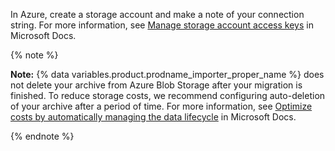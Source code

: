 In Azure, create a storage account and make a note of your connection string. For more information, see [Manage storage account access keys](https://learn.microsoft.com/en-gb/azure/storage/common/storage-account-keys-manage?tabs=azure-portal#regenerate-access-keys) in Microsoft Docs.

{% note %}

**Note:** {% data variables.product.prodname_importer_proper_name %} does not delete your archive from Azure Blob Storage after your migration is finished. To reduce storage costs, we recommend configuring auto-deletion of your archive after a period of time. For more information, see [Optimize costs by automatically managing the data lifecycle](https://learn.microsoft.com/en-us/azure/storage/blobs/lifecycle-management-overview) in Microsoft Docs.

{% endnote %}
